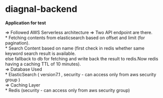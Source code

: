 # diagnal-backend
<b/>Application for test</b>

=>  Followed AWS Serverless architecture 
 => Two API endpoint are there.<br />
    * Fetching contents from elasticsearch based on offset and limit (for pagination).<br />
    * Search Content based on name (first check in redis whether same keyword search result is available.<br />
      else fallback to db for fetching and write back the result to redis.Now redis having a caching TTL of 10 minutes).<br/>
=> Database Used<br/>
    * ElasticSearch ( version7.1 , security - can access only from aws security group )<br/>
=> Caching Layer<br/>
    * Redis (security - can access only from aws security group)
      

